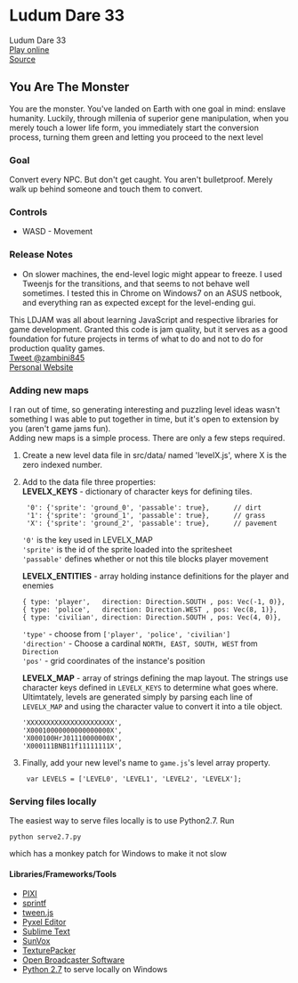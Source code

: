 # Ludum Dare 33
Ludum Dare 33  
[Play online][9]  
[Source][10]

## You Are The Monster ##
You are the monster. You've landed on Earth with one goal in mind: enslave humanity. Luckily, through millenia of superior gene manipulation, when you merely touch a lower life form, you immediately start the conversion process, turning them green and letting you proceed to the next level

### Goal ###
Convert every NPC. But don't get caught. You aren't bulletproof. Merely walk up behind someone and touch them to convert.

### Controls ###

   + WASD - Movement

### Release Notes ###

+ On slower machines, the end-level logic might appear to freeze. I used Tweenjs for the transitions, and that seems to not behave well sometimes. I tested this in Chrome on Windows7 on an ASUS netbook, and everything ran as expected except for the level-ending gui.

This LDJAM was all about learning JavaScript and respective libraries for game development. Granted this code is jam quality, but it serves as a good foundation for future projects in terms of what to do and not to do for production quality games.  
[Tweet @zambini845](https://twitter.com/zambini845)  
[Personal Website](http://randonia.com)



### Adding new maps ###

I ran out of time, so generating interesting and puzzling level ideas wasn't something I was able to put together in time, but it's open to extension by you (aren't game jams fun).  
Adding new maps is a simple process. There are only a few steps required. 

1) Create a new level data file in src/data/ named 'levelX.js', where X is the zero indexed number.
2) Add to the data file three properties:  
    **LEVELX_KEYS** - dictionary of character keys for defining tiles.
    
        '0': {'sprite': 'ground_0', 'passable': true},      // dirt
        '1': {'sprite': 'ground_1', 'passable': true},      // grass
        'X': {'sprite': 'ground_2', 'passable': true},      // pavement
        
    `'0'` is the key used in LEVELX_MAP  
    `'sprite'` is the id of the sprite loaded into the spritesheet  
    `'passable'` defines whether or not this tile blocks player movement  
    
    **LEVELX_ENTITIES** - array holding instance definitions for the player and enemies
    
       { type: 'player',   direction: Direction.SOUTH , pos: Vec(-1, 0)},
       { type: 'police',   direction: Direction.WEST , pos: Vec(8, 1)},
       { type: 'civilian', direction: Direction.SOUTH , pos: Vec(4, 0)},
    `'type'` - choose from `['player', 'police', 'civilian']`  
    `'direction'` - Choose a cardinal `NORTH, EAST, SOUTH, WEST` from `Direction`  
    `'pos'` - grid coordinates of the instance's position
    
    **LEVELX_MAP** - array of strings defining the map layout. The strings use character keys defined in `LEVELX_KEYS` to determine what goes where. Ultimtately, levels are generated simply by parsing each  line of `LEVELX_MAP` and using the character value to convert it into a tile object.

       'XXXXXXXXXXXXXXXXXXXXXX',
       'X00010000000000000000X',
       'X000100HrJ01110000000X',
       'X000111BNB11f11111111X',
3) Finally, add your new level's name to `game.js`'s level array property.
        
        var LEVELS = ['LEVEL0', 'LEVEL1', 'LEVEL2', 'LEVELX'];


### Serving files locally ###
The easiest way to serve files locally is to use Python2.7. Run

    python serve2.7.py

which has a monkey patch for Windows to make it not slow

#### Libraries/Frameworks/Tools ####
* [PIXI][1]
* [sprintf][2]
* [tween.js][7]
* [Pyxel Editor][3]
* [Sublime Text][4]
* [SunVox][11]
* [TexturePacker][8]
* [Open Broadcaster Software][5]
* [Python 2.7][6] to serve locally on Windows


[1]: http://www.pixijs.com/
[2]: https://github.com/alexei/sprintf.js
[3]: http://pyxeledit.com/
[4]: http://www.sublimetext.com/
[5]: https://obsproject.com/
[6]: http://python.org
[7]: https://github.com/tweenjs/tween.js
[8]: https://www.codeandweb.com/texturepacker
[9]: http://randonia.com/ld33
[10]: https://github.com/randonia/ld33
[11]: www.warmplace.ru/soft/sunvox/